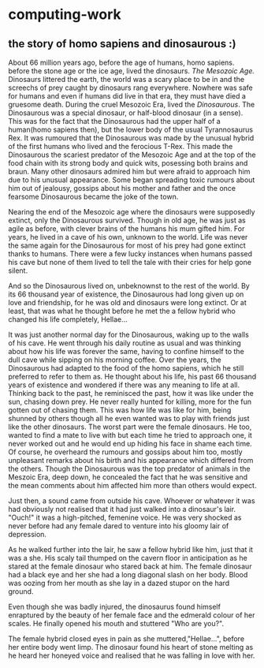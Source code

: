 # computing-work
## the story of homo sapiens and dinosaurous :)
About 66 million years ago, before the age of humans, homo sapiens. before the stone age or the ice age, lived the dinosaurs. *The Mesozoic Age.* Dinosaurs littered the earth, the world was a scary place to be in and the screechs of prey caught by dinosaurs rang everywhere. Nowhere was safe for humans and even if humans did live in that era, they must have died a gruesome death. During the cruel Mesozoic Era, lived the *Dinosaurous*. The Dinosaurous was a special dinosaur, or half-blood dinosaur (in a sense). This was for the fact that the Dinosaurous had the upper half of a human(homo sapiens then), but the lower body of the usual Tyrannosaurus Rex. It was rumoured that the Dinosaurous was made by the unusual hybrid of the first humans who lived and the ferocious T-Rex. This made the Dinosaurous the scariest predator of the Mesozoic Age and at the top of the food chain with its strong body and quick wits, posessing both brains and braun. Many other dinosaurs admired him but were afraid to approach him due to his unusual appearance. Some began spreading toxic rumours about him out of jealousy, gossips about his mother and father and the once fearsome Dinosaurous became the joke of the town. 

Nearing the end of the Mesozoic age where the dinosaurs were supposedly extinct, only the Dinosaurous survived. Though in old age, he was just as agile as before, with clever brains of the humans his mum gifted him. For years, he lived in a cave of his own, unknown to the world. Life was never the same again for the Dinosaurous for most of his prey had gone extinct thanks to humans. There were a few lucky instances when humans passed his cave but none of them lived to tell the tale with their cries for help gone silent. 

And so the Dinosaurous lived on, unbeknownst to the rest of the world. By its 66 thousand year of existence, the Dinosaurous had long given up on love and friendship, for he was old and dinosaurs were long extinct. Or at least, that was what he thought before he met the a fellow hybrid who changed his life completely, Hellae...

It was just another normal day for the Dinosaurous, waking up to the walls of his cave. He went through his daily routine as usual and was thinking about how his life was forever the same, having to confine himself to the dull cave while sipping on his morning coffee. Over the years, the Dinosaurous had adapted to the food of the homo sapiens, which he still preferred to refer to them as. He thought about his life, his past 66 thousand years of existence and wondered if there was any meaning to life at all. Thinking back to the past, he reminisced the past, how it was like under the sun, chasing down prey. He never really hunted for killing, more for the fun gotten out of chasing them. This was how life was like for him, being shunned by others though all he even wanted was to play with friends just like the other dinosaurs. The worst part were the female dinosaurs. He too, wanted to find a mate to live with but each time he tried to approach one, it never worked out and he would end up hiding his face in shame each time. Of course, he overheard the rumours and gossips about him too, mostly unpleasant remarks about his birth and his appearance which differed from the others. Though the Dinosaurous was the top predator of animals in the Meszoic Era, deep down, he concealed the fact that he was sensitive and the mean comments about him affected him more than others would expect. 

Just then, a sound came from outside his cave. Whoever or whatever it was had obviously not  realised that it had just walked into a dinosaur's lair. "Ouch!" it was a high-pitched, femenine voice. He was very shocked as never before had any female dared to venture into his gloomy lair of depression.

As he walked further into the lair, he saw a fellow hybrid like him, just that it was a she. His scaly tail thumped on the cavern floor in anticipation as he stared at the female dinosaur who stared back at him. The female dinosaur had a black eye and her she had a long diagonal slash on her body. Blood was oozing from her mouth as she lay in a dazed stupor on the hard ground.

Even though she was badly injured, the dinosaurus found himself enraptured by the beauty of her female face and the edmerald colour of her scales. He finally opened his mouth and stuttered "Who are you?".

The female hybrid closed eyes in pain as she muttered,"Hellae...", before her entire body went limp. The dinosaur found his heart of stone melting as he heard her honeyed voice and realised that he was falling in love with her.
